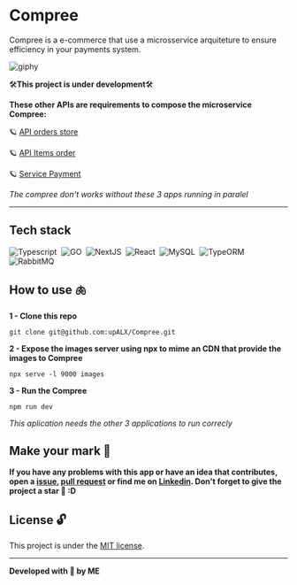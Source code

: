 # Compree
Compree is a e-commerce that use a microsservice arquiteture to ensure efficiency in your payments system.

![giphy](https://github.com/upALX/All-Assets/blob/main/muppet-work.webp)

🛠️**This project is under development**🛠️

**These other APIs are requirements to compose the microservice Compree:** 

🪐 [API orders store](https://github.com/upALX/Store-API)

🪐 [API Items order](https://github.com/upALX/Order-API)

🪐 [Service Payment]()

*The compree don't works without these 3 apps running in paralel*

---

## Tech stack
![Typescript](https://img.shields.io/badge/-Typescript-05122A?style=flat&logo=typescript)&nbsp;
![GO](https://img.shields.io/badge/-GO-05122A?style=flat&logo=GO)&nbsp;
![NextJS](https://img.shields.io/badge/-NextJS-05122A?style=flat&logo=Next.js)&nbsp;
![React](https://img.shields.io/badge/-React-05122A?style=flat&logo=react)&nbsp;
![MySQL](https://img.shields.io/badge/-MySQL-05122A?style=flat&logo=MySQL)&nbsp;
![TypeORM](https://img.shields.io/badge/-TypeORM-05122A?style=flat&logo=typeform)&nbsp;
![RabbitMQ](https://img.shields.io/badge/-RabbitMQ-05122A?style=flat&logo=rabbitmq)&nbsp;


## How to use 🫁

**1 - Clone this repo**
```
git clone git@github.com:upALX/Compree.git
```

**2 - Expose the images server using npx to mime an CDN that provide the images to Compree**
```
npx serve -l 9000 images
```

**3 - Run the Compree**
```
npm run dev
```
*This aplication needs the other 3 applications to run correcly*

## Make your mark :triangular_flag_on_post:      

**If you have any problems with this app or have an idea that contributes, open a [issue](https://github.com/upALX/Compree/issues), [pull request](https://github.com/upALX/Compree/pulls) or find me on [Linkedin](https://www.linkedin.com/in/alxinc/). Don't forget to give the project a star 🌟 :D**

## License :unlock:

This project is under the [MIT license](https://github.com/upALX/Compree/blob/main/LICENSE).

---

**Developed with 💜 by ME**

